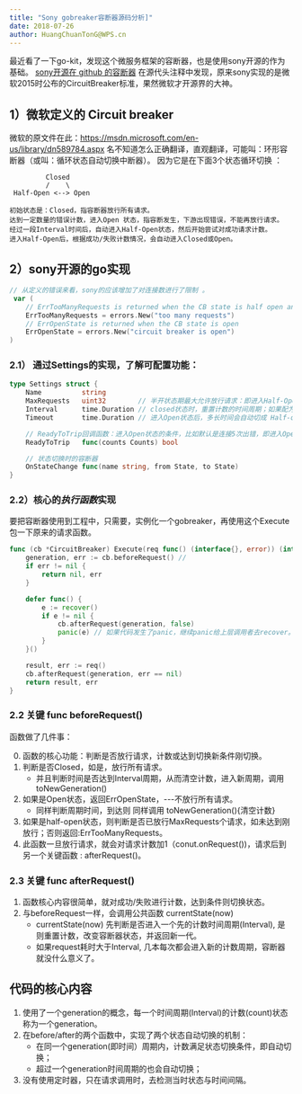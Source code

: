 ```yaml
---
title: "Sony gobreaker容断器源码分析]"
date: 2018-07-26
author: HuangChuanTonG@WPS.cn
---
```


最近看了一下go-kit，发现这个微服务框架的容断器，也是使用sony开源的作为基础。
[sony开源在 github 的容断器](https://github.com/sony/gobreaker)
在源代头注释中发现，原来sony实现的是微软2015时公布的CircuitBreaker标准，果然微软才开源界的大神。


## 1）微软定义的 Circuit breaker

微软的原文件在此：https://msdn.microsoft.com/en-us/library/dn589784.aspx
名不知道怎么正确翻译，直观翻译，可能叫：环形容断器（或叫：循环状态自动切换中断器）。
因为它是在下面3个状态循环切换  ：
```
         Closed 
         /    \
 Half-Open <--> Open

初始状态是：Closed，指容断器放行所有请求。
达到一定数量的错误计数，进入Open 状态，指容断发生，下游出现错误，不能再放行请求。
经过一段Interval时间后，自动进入Half-Open状态，然后开始尝试对成功请求计数。
进入Half-Open后，根据成功/失败计数情况，会自动进入Closed或Open。

```
## 2）sony开源的go实现
```go
// 从定义的错误来看，sony的应该增加了对连接数进行了限制 。
 var (
	// ErrTooManyRequests is returned when the CB state is half open and the requests count is over the cb maxRequests
	ErrTooManyRequests = errors.New("too many requests")
	// ErrOpenState is returned when the CB state is open
	ErrOpenState = errors.New("circuit breaker is open")
)
```
### 2.1） 通过Settings的实现，了解可配置功能：
```go
type Settings struct {
	Name          string
	MaxRequests   uint32        // 半开状态期最大允许放行请求：即进入Half-Open状态时，一个时间周期内允许最大同时请求数（如果还达不到切回closed状态条件，则不能再放行请求）。
	Interval      time.Duration // closed状态时，重置计数的时间周期；如果配为0，切入Open后永不切回Closed--有点暴力。
	Timeout       time.Duration // 进入Open状态后，多长时间会自动切成 Half-open，默认60s，不能配为0。

    // ReadyToTrip回调函数：进入Open状态的条件，比如默认是连接5次出错，即进入Open状态，即可对容断条件进行配置。在fail计数发生后，回调一次。
	ReadyToTrip   func(counts Counts) bool 

	// 状态切换时的容断器
	OnStateChange func(name string, from State, to State)
}
```
### 2.2）核心的*执行函数*实现

要把容断器使用到工程中，只需要，实例化一个gobreaker，再使用这个Execute包一下原来的请求函数。
```go
func (cb *CircuitBreaker) Execute(req func() (interface{}, error)) (interface{}, error) {
	generation, err := cb.beforeRequest() // 
	if err != nil {
		return nil, err
	}

	defer func() {
		e := recover()
		if e != nil {
			cb.afterRequest(generation, false)
			panic(e) // 如果代码发生了panic，继续panic给上层调用者去recover。
		}
	}()

	result, err := req()
	cb.afterRequest(generation, err == nil)
	return result, err
}
```

### 2.2 关键  func beforeRequest()

函数做了几件事：

 0. 函数的核心功能：判断是否放行请求，计数或达到切换新条件刚切换。
 1. 判断是否Closed，如是，放行所有请求。
	 - 并且判断时间是否达到Interval周期，从而清空计数，进入新周期，调用toNewGeneration()	 
 2. 如果是Open状态，返回ErrOpenState，---不放行所有请求。
	- 同样判断周期时间，到达则 同样调用 toNewGeneration(){清空计数}	
 3. 如果是half-open状态，则判断是否已放行MaxRequests个请求，如未达到刚放行；否则返回:ErrTooManyRequests。
 4. 此函数一旦放行请求，就会对请求计数加1（conut.onRequest())，请求后到另一个关键函数 : afterRequest()。

### 2.3 关键  func afterRequest()
 1. 函数核心内容很简单，就对成功/失败进行计数，达到条件则切换状态。
 2. 与beforeRequest一样，会调用公共函数 currentState(now) 
	 - currentState(now) 先判断是否进入一个先的计数时间周期(Interval), 是则重置计数，改变容断器状态，并返回新一代。
	 - 如果request耗时大于Interval, 几本每次都会进入新的计数周期，容断器就没什么意义了。

## 代码的核心内容

 1. 使用了一个generation的概念，每一个时间周期(Interval)的计数(count)状态称为一个generation。
 2. 在before/after的两个函数中，实现了两个状态自动切换的机制：
	 - 在同一个generation(即时间）周期内，计数满足状态切换条件，即自动切换；
	 - 超过一个generation时间周期的也会自动切换；
 3. 没有使用定时器，只在请求调用时，去检测当时状态与时间间隔。
 
 
